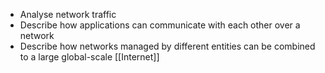 - Analyse network traffic
- Describe how applications can communicate with each other over a network
- Describe how networks managed by different entities can be combined to a large global-scale [[Internet]]